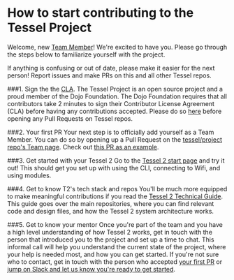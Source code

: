 # How to start contributing to the Tessel Project
Welcome, new [Team Member](https://github.com/tessel/project/blob/master/TEAM-MEMBERS.md)! We're excited to have you. Please go through the steps below to familiarize yourself with the project.

If anything is confusing or out of date, please make it easier for the next person! Report issues and make PRs on this and all other Tessel repos.

###1. Sign the the [CLA](http://dojofoundation.org/about/claForm).
The Tessel Project is an open source project and a proud member of the Dojo Foundation. The Dojo Foundation requires that all contributors take 2 minutes to sign their Contributor License Agreement (CLA) before having any contributions accepted. Please do so [here](http://dojofoundation.org/about/claForm) before opening any Pull Requests on Tessel repos.

###2. Your first PR
Your next step is to officially add yourself as a Team Member. You can do so by opening up a Pull Request on the [tessel/project repo's  Team page](https://github.com/tessel/project/blob/master/TEAM.md). Check out [this PR as an example](https://github.com/tessel/project/pull/63).

###3. Get started with your Tessel 2
Go to the [Tessel 2 start page](http://tessel.github.io/t2-start/) and try it out! This should get you set up with using the CLI, connecting to Wifi, and using modules.

###4. Get to know T2's tech stack and repos
You'll be much more equipped to make meaningful contributions if you read the [Tessel 2 Technical Guide](https://github.com/tessel/onboarding/blob/master/T2-TECHNICAL-OVERVIEW.md). This guide goes over the main repositories, where you can find relevant code and design files, and how the Tessel 2 system architecture works.

###5. Get to know your mentor
Once you're part of the team and you have a high level understanding of how Tessel 2 works, get in touch with the person that introduced you to the project and set up a time to chat. This informal call will help you understand the current state of the project, where your help is needed most, and how you can get started. If you're not sure who to contact, get in touch with the person who accepted [your first PR](#3-get-to-know-t2) or [jump on Slack and let us know you're ready to get started](https://tessel-slack.herokuapp.com/).
